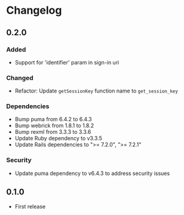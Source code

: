 # Changelog

## 0.2.0

### Added

- Support for 'identifier' param in sign-in uri

### Changed

- Refactor: Update `getSessionKey` function name to `get_session_key`

### Dependencies

- Bump puma from 6.4.2 to 6.4.3
- Bump webrick from 1.8.1 to 1.8.2
- Bump rexml from 3.3.3 to 3.3.6
- Update Ruby dependency to v3.3.5
- Update Rails dependencies to ">= 7.2.0", ">= 7.2.1"

### Security

- Update puma dependency to v6.4.3 to address security issues

## 0.1.0

- First release
